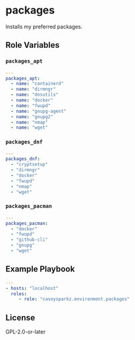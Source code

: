 # packages

Installs my preferred packages.

## Role Variables

### `packages_apt`

```yaml
---
packages_apt:
  - name: "containerd"
  - name: "dirmngr"
  - name: "dnsutils"
  - name: "docker"
  - name: "fwupd"
  - name: "gnupg-agent"
  - name: "gnupg2"
  - name: "nmap"
  - name: "wget"
```

### `packages_dnf`

```yaml
---
packages_dnf:
  - "cryptsetup"
  - "dirmngr"
  - "docker"
  - "fwupd"
  - "nmap"
  - "wget"
```

### `packages_pacman`

```yaml
---
packages_pacman:
  - "docker"
  - "fwupd"
  - "github-cli"
  - "gnupg"
  - "wget"
```

## Example Playbook

```yaml
---
- hosts: "localhost"
  roles:
     - role: "caseysparkz.environment.packages"
```

## License

GPL-2.0-or-later
